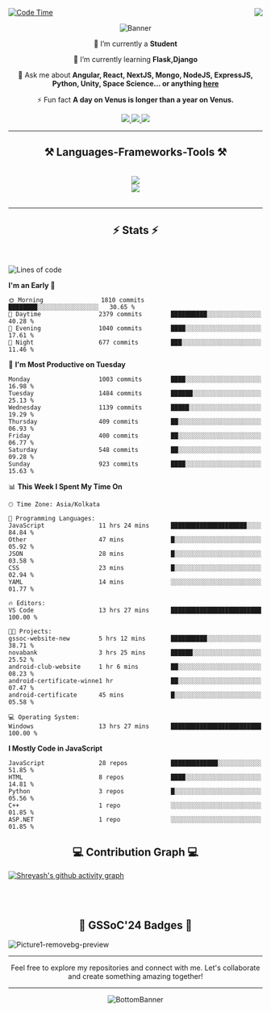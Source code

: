 <div>
 
<img align="right" src="https://visitor-badge.laobi.icu/badge?page_id=shreyash3087.shreyash3087" />

 [![Code Time](https://wakatime.com/badge/user/cd5f70df-e644-46f4-a03b-e1ce78615131.svg)](https://wakatime.com/@cd5f70df-e644-46f4-a03b-e1ce78615131)
 
</div>


<div align="center">
 
![Banner](https://github.com/user-attachments/assets/fe33d289-b057-4d85-ad76-3103802aa9e1)

</div>


<div align="center">
 
 🔭 I’m currently a **Student** 
 
 🌱 I’m currently learning **Flask,Django**

💬 Ask me about **Angular, React, NextJS, Mongo, NodeJS, ExpressJS, Python, Unity, Space Science... or anything [here](https://github.com/shreyash3087/shreyash3087/issues)**

⚡ Fun fact **A day on Venus is longer than a year on Venus.**

</div>
 
<div align="center"> 
  <a href="mailto:shreyash3087@gmail.com">
    <img src="https://img.shields.io/badge/Gmail-333333?style=for-the-badge&logo=gmail&logoColor=red" />
  </a>
  <a href="https://www.linkedin.com/in/shreyash-srivastava-1a1161280" target="_blank">
    <img src="https://img.shields.io/badge/LinkedIn-0077B5?style=for-the-badge&logo=linkedin&logoColor=white" target="_blank" />
  </a>
  <a href="https://github.com/shreyash3087" target="_blank">
     <img src="https://img.shields.io/badge/Github-FF5722?style=for-the-badge&logo=github&logoColor=white" target="_blank" />
  </a>
</div>
<hr/>
 
<h2 align="center">⚒️ Languages-Frameworks-Tools ⚒️</h2>
<br/>
<div align="center">
    <img src="https://skillicons.dev/icons?i=react,bootstrap,html,css,vscode,github,figma,cpp,vercel,netlify" /><br>
    <img src="https://skillicons.dev/icons?i=tailwind,git,nodejs,python,javascript,typescript,express,firebase,mongodb,nextjs,unity,azure,blender" /><br>
</div>

<br/>
<hr/>

<h2 align="center">⚡ Stats ⚡</h2>

<br>
<div>
 
 
<!--START_SECTION:waka-->
![Lines of code](https://img.shields.io/badge/From%20Hello%20World%20I%27ve%20Written-4.5%20million%20lines%20of%20code-blue)

**I'm an Early 🐤** 

```text
🌞 Morning                1810 commits        ████████░░░░░░░░░░░░░░░░░   30.65 % 
🌆 Daytime                2379 commits        ██████████░░░░░░░░░░░░░░░   40.28 % 
🌃 Evening                1040 commits        ████░░░░░░░░░░░░░░░░░░░░░   17.61 % 
🌙 Night                  677 commits         ███░░░░░░░░░░░░░░░░░░░░░░   11.46 % 
```
📅 **I'm Most Productive on Tuesday** 

```text
Monday                   1003 commits        ████░░░░░░░░░░░░░░░░░░░░░   16.98 % 
Tuesday                  1484 commits        ██████░░░░░░░░░░░░░░░░░░░   25.13 % 
Wednesday                1139 commits        █████░░░░░░░░░░░░░░░░░░░░   19.29 % 
Thursday                 409 commits         ██░░░░░░░░░░░░░░░░░░░░░░░   06.93 % 
Friday                   400 commits         ██░░░░░░░░░░░░░░░░░░░░░░░   06.77 % 
Saturday                 548 commits         ██░░░░░░░░░░░░░░░░░░░░░░░   09.28 % 
Sunday                   923 commits         ████░░░░░░░░░░░░░░░░░░░░░   15.63 % 
```


📊 **This Week I Spent My Time On** 

```text
🕑︎ Time Zone: Asia/Kolkata

💬 Programming Languages: 
JavaScript               11 hrs 24 mins      █████████████████████░░░░   84.84 % 
Other                    47 mins             █░░░░░░░░░░░░░░░░░░░░░░░░   05.92 % 
JSON                     28 mins             █░░░░░░░░░░░░░░░░░░░░░░░░   03.58 % 
CSS                      23 mins             █░░░░░░░░░░░░░░░░░░░░░░░░   02.94 % 
YAML                     14 mins             ░░░░░░░░░░░░░░░░░░░░░░░░░   01.77 % 

🔥 Editors: 
VS Code                  13 hrs 27 mins      █████████████████████████   100.00 % 

🐱‍💻 Projects: 
gssoc-website-new        5 hrs 12 mins       ██████████░░░░░░░░░░░░░░░   38.71 % 
novabank                 3 hrs 25 mins       ██████░░░░░░░░░░░░░░░░░░░   25.52 % 
android-club-website     1 hr 6 mins         ██░░░░░░░░░░░░░░░░░░░░░░░   08.23 % 
android-certificate-winne1 hr                ██░░░░░░░░░░░░░░░░░░░░░░░   07.47 % 
android-certificate      45 mins             █░░░░░░░░░░░░░░░░░░░░░░░░   05.58 % 

💻 Operating System: 
Windows                  13 hrs 27 mins      █████████████████████████   100.00 % 
```

**I Mostly Code in JavaScript** 

```text
JavaScript               28 repos            █████████████░░░░░░░░░░░░   51.85 % 
HTML                     8 repos             ████░░░░░░░░░░░░░░░░░░░░░   14.81 % 
Python                   3 repos             █░░░░░░░░░░░░░░░░░░░░░░░░   05.56 % 
C++                      1 repo              ░░░░░░░░░░░░░░░░░░░░░░░░░   01.85 % 
ASP.NET                  1 repo              ░░░░░░░░░░░░░░░░░░░░░░░░░   01.85 % 
```




<!--END_SECTION:waka-->

</div>

<div>
  <div align="center" ><h2 align="center">💻 Contribution Graph 💻</h2></div>
 
  [![Shreyash's github activity graph](https://github-readme-activity-graph.vercel.app/graph?username=shreyash3087&hide_border=true&theme=github)](https://github.com/ashutosh00710/github-readme-activity-graph)
 
</div>

<br/><br/>

<h2 align="center">🔰 GSSoC'24 Badges 🔰</h2>

![Picture1-removebg-preview](https://github.com/user-attachments/assets/4ece96a5-043a-44df-b51b-40738d3603ff)

<div align="center"> 
  <hr/>
  Feel free to explore my repositories and connect with me. Let's collaborate and create something amazing together!
  <hr/>
</div>

<div align="center">
 
![BottomBanner](https://github.com/user-attachments/assets/7afe064f-9b9f-401d-bec1-35c8625bb3dc)

</div>

